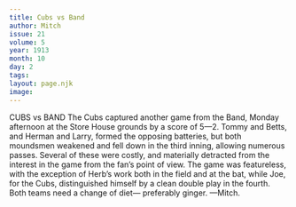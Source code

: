 ```yaml
---
title: Cubs vs Band
author: Mitch
issue: 21
volume: 5
year: 1913
month: 10
day: 2
tags:
layout: page.njk
image:
---
```

CUBS vs BAND    The Cubs captured another game from the Band, Monday afternoon at the Store House grounds by a score of 5—2. Tommy and Betts, and Herman and Larry, formed the opposing batteries, but both moundsmen weakened and fell down in the third inning, allowing numerous passes. Several of these were costly, and materially detracted from the interest in the game from the fan’s point of view. The game was featureless, with the exception of Herb’s work both in the field and at the bat, while Joe, for the Cubs, distinguished himself by a clean double play in the fourth. Both teams need a change of diet— preferably ginger. —Mitch. 





